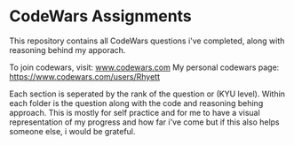 # CodeWars Assignments

This repository contains all CodeWars questions i've completed, along with reasoning behind my apporach.

To join codewars, visit: www.codewars.com
My personal codewars page: https://www.codewars.com/users/Rhyett

Each section is seperated by the rank of the question or (KYU level).
Within each folder is the question along with the code and reasoning behing approach.
This is mostly for self practice and for me to have a visual representation of my progress and how far i've come but if this also helps someone else, i would be grateful.
